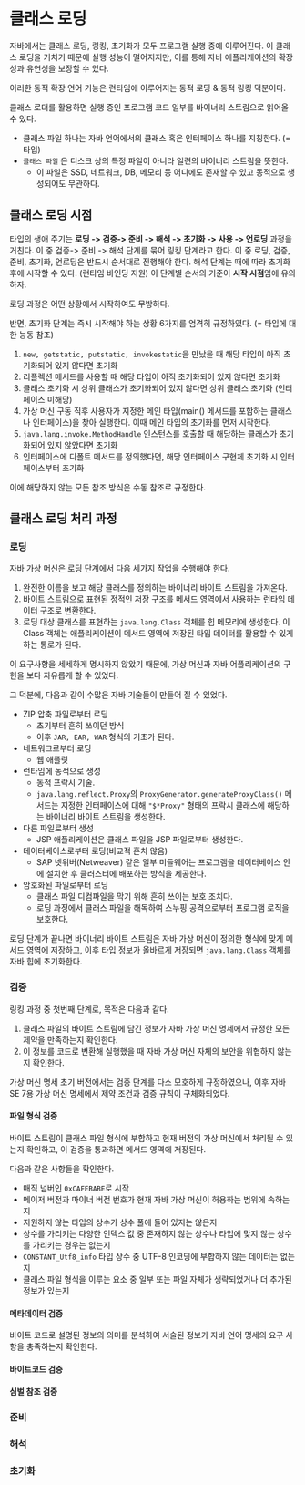 
# 클래스 로딩

자바에서는 클래스 로딩, 링킹, 초기화가 모두 프로그램 실행 중에 이루어진다. 이 클래스  로딩을 거치기 때문에 실행 성능이 떨어지지만, 이를 통해 자바 애플리케이션의 확장성과 유연성을 보장할 수 있다.

이러한 동적 확장 언어 기능은 런타임에 이루어지는 동적 로딩 & 동적 링킹 덕분이다.

클래스 로더를 활용하면 실행 중인 프로그램 코드 일부를 바이너리 스트림으로 읽어올 수 있다.

- 클래스 파일 하나는 자바 언어에서의 클래스 혹은 인터페이스 하나를 지칭한다. (=타입)
- `클래스 파일` 은 디스크 상의 특정 파일이 아니라 일련의 바이너리 스트림을 뜻한다.
	- 이 파일은 SSD, 네트워크, DB, 메모리 등 어디에도 존재할 수 있고 동적으로 생성되어도 무관하다.

## 클래스 로딩 시점

타입의 생애 주기는 **로딩 -> 검증-> 준비 -> 해석 -> 초기화 -> 사용 -> 언로딩** 과정을 거친다. 이 중 검증-> 준비 -> 해석 단계를 묶어 링킹 단계라고 한다. 이 중 로딩, 검증, 준비, 초기화, 언로딩은 반드시 순서대로 진행해야 한다. 해석 단계는 때에 따라 초기화 후에 시작할 수 있다. (런타임 바인딩 지원) 이 단계별 순서의 기준이 **시작 시점**임에 유의하자.

로딩 과정은 어떤 상황에서 시작하여도 무방하다.

반면, 초기화 단계는 즉시 시작해야 하는 상황 6가지를 엄격히 규정하였다. (= 타입에 대한 능동 참조)

1. `new, getstatic, putstatic, invokestatic`을 만났을 때 해당 타입이 아직 초기화되어 있지 않다면 초기화
2. 리플렉션 메서드를 사용할 때 해당 타입이 아직 초기화되어 있지 않다면 초기화
3. 클래스 초기화 시 상위 클래스가 초기화되어 있지 않다면 상위 클래스 초기화 (인터페이스 미해당)
4. 가상 머신 구동 직후 사용자가 지정한 메인 타입(main() 메서드를 포함하는 클래스나 인터페이스)을 찾아 실행한다. 이때 메인 타입의 초기화를 먼저 시작한다.
5. `java.lang.invoke.MethodHandle` 인스턴스를 호출할 때 해당하는 클래스가 초기화되어 있지 않았다면 초기화
6. 인터페이스에 디폴트 메서드를 정의했다면, 해당 인터페이스 구현체 초기화 시 인터페이스부터 초기화

이에 해당하지 않는 모든 참조 방식은 수동 참조로 규정한다.


## 클래스 로딩 처리 과정

### 로딩

자바 가상 머신은 로딩 단계에서 다음 세가지 작업을 수행해야 한다.

1. 완전한 이름을 보고 해당 클래스를 정의하는 바이너리 바이트 스트림을 가져온다.
2. 바이트 스트림으로 표현된 정적인 저장 구조를 메서드 영역에서 사용하는 런타임 데이터 구조로 변환한다.
3. 로딩 대상 클래스를 표현하는 `java.lang.Class` 객체를 힙 메모리에 생성한다.  이 Class 객체는 애플리케이션이 메서드 영역에 저장된 타입 데이터를 활용할 수 있게 하는 통로가 된다.

이 요구사항을 세세하게 명시하지 않았기 때문에, 가상 머신과 자바 어플리케이션의 구현을 보다 자유롭게 할 수 있었다. 

그 덕분에, 다음과 같이 수많은 자바 기술들이 만들어 질 수 있었다.

- ZIP 압축 파일로부터 로딩
	- 초기부터 흔히 쓰이던 방식
	- 이후 `JAR, EAR, WAR` 형식의 기초가 된다.
- 네트워크로부터 로딩
	- 웹 애플릿
- 런타임에 동적으로 생성
	- 동적 프락시 기술. 
	- `java.lang.reflect.Proxy`의 `ProxyGenerator.generateProxyClass()` 메서드는 지정한 인터페이스에 대해 `"$*Proxy"` 형태의 프락시 클래스에 해당하는 바이너리 바이트 스트림을 생성한다.
- 다른 파일로부터 생성
	- JSP 애플리케이션은 클래스 파일을 JSP 파일로부터 생성한다.   
- 데이터베이스로부터 로딩(비교적 흔치 않음)
	- SAP 넷위버(Netweaver) 같은 일부 미들웨어는 프로그램을 데이터베이스 안에 설치한 후 클러스터에 배포하는 방식을 제공한다.
- 암호화된 파일로부터 로딩
	- 클래스 파일 디컴파일을 막기 위해 흔히 쓰이는 보호 조치다. 
	- 로딩 과정에서 클래스 파일을 해독하여 스누핑 공격으로부터 프로그램 로직을 보호한다.

로딩 단계가 끝나면 바이너리 바이트 스트림은 자바 가상 머신이 정의한 형식에 맞게 메서드 영역에 저장하고, 이후 타입 정보가 올바르게 저장되면 `java.lang.Class` 객체를 자바 힙에 초기화한다.

### 검증

링킹 과정 중 첫번째 단계로, 목적은 다음과 같다.

1. 클래스 파일의 바이트 스트림에 담긴 정보가 자바 가상 머신 명세에서 규정한 모든 제약을 만족하는지 확인한다.
2. 이 정보를 코드로 변환해 실행했을 때 자바 가상 머신 자체의 보안을 위협하지 않는지 확인한다.

가상 머신 명세 초기 버전에서는 검증 단계를 다소 모호하게 규정하였으나, 이후 자바 SE 7용 가상 머신 명세에서 제약 조건과 검증 규칙이 구체화되었다.

#### 파일 형식 검증

바이트 스트림이 클래스 파일 형식에 부합하고 현재 버전의 가상 머신에서 처리될 수 있는지 확인하고, 이 검증을 통과하면 메서드 영역에 저장된다.

다음과 같은 사항들을 확인한다.

- 매직 넘버인 `0xCAFEBABE`로 시작
- 메이저 버전과 마이너 버전 번호가 현재 자바 가상 머신이 허용하는 범위에 속하는지
- 지원하지 않는 타입의 상수가 상수 풀에 들어 있지는 않은지
- 상수를 가리키는 다양한 인덱스 값 중 존재하지 않는 상수나 타입에 맞지 않는 상수를 가리키는 경우는 없는지
- `CONSTANT_Utf8_info` 타입 상수 중 UTF-8 인코딩에 부합하지 않는 데이터는 없는지
- 클래스 파일 형식을 이루는 요소 중 일부 또는 파일 자체가 생략되었거나 더 추가된 정보가 있는지

#### 메타데이터 검증

바이트 코드로 설명된 정보의 의미를 분석하여 서술된 정보가 자바 언어 명세의 요구 사항을 충족하는지 확인한다.

#### 바이트코드 검증

#### 심벌 참조 검증

### 준비

### 해석

### 초기화